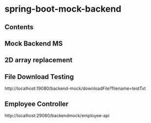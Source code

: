 # spring-boot-mock-backend

## Contents

## Mock Backend MS

## 2D array replacement

## File Download Testing
http://localhost:19080/backend-mock/downloadFile?filename=testTxt

## Employee Controller

http://localhost:29080/backendmock/employee-api

